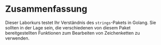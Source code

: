 # Zusammenfassung

Dieser Laborkurs testet Ihr Verständnis des `strings`-Pakets in Golang. Sie sollten in der Lage sein, die verschiedenen von diesem Paket bereitgestellten Funktionen zum Bearbeiten von Zeichenketten zu verwenden.

